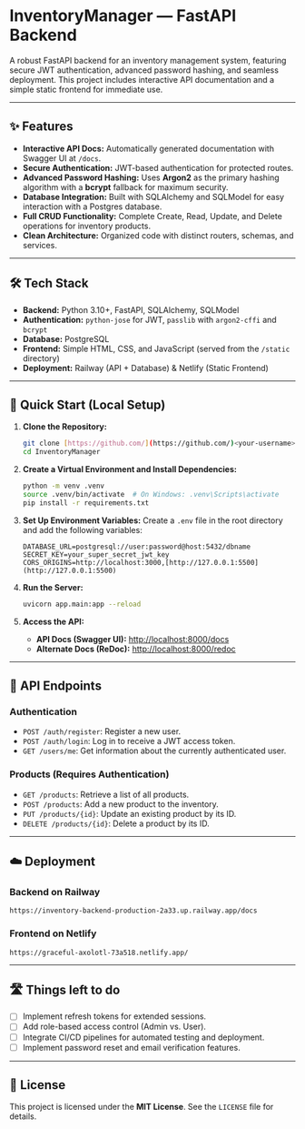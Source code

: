 # InventoryManager — FastAPI Backend

A robust FastAPI backend for an inventory management system, featuring secure JWT authentication, advanced password hashing, and seamless deployment. This project includes interactive API documentation and a simple static frontend for immediate use.

---

## ✨ Features

-   **Interactive API Docs:** Automatically generated documentation with Swagger UI at `/docs`.
-   **Secure Authentication:** JWT-based authentication for protected routes.
-   **Advanced Password Hashing:** Uses **Argon2** as the primary hashing algorithm with a **bcrypt** fallback for maximum security.
-   **Database Integration:** Built with SQLAlchemy and SQLModel for easy interaction with a Postgres database.
-   **Full CRUD Functionality:** Complete Create, Read, Update, and Delete operations for inventory products.
-   **Clean Architecture:** Organized code with distinct routers, schemas, and services.

---

## 🛠️ Tech Stack

-   **Backend:** Python 3.10+, FastAPI, SQLAlchemy, SQLModel
-   **Authentication:** `python-jose` for JWT, `passlib` with `argon2-cffi` and `bcrypt`
-   **Database:** PostgreSQL
-   **Frontend:** Simple HTML, CSS, and JavaScript (served from the `/static` directory)
-   **Deployment:** Railway (API + Database) & Netlify (Static Frontend)

---

## 🚀 Quick Start (Local Setup)

1.  **Clone the Repository:**
    ```bash
    git clone [https://github.com/](https://github.com/)<your-username>/InventoryManager.git
    cd InventoryManager
    ```

2.  **Create a Virtual Environment and Install Dependencies:**
    ```bash
    python -m venv .venv
    source .venv/bin/activate  # On Windows: .venv\Scripts\activate
    pip install -r requirements.txt
    ```

3.  **Set Up Environment Variables:**
    Create a `.env` file in the root directory and add the following variables:
    ```
    DATABASE_URL=postgresql://user:password@host:5432/dbname
    SECRET_KEY=your_super_secret_jwt_key
    CORS_ORIGINS=http://localhost:3000,[http://127.0.0.1:5500](http://127.0.0.1:5500)
    ```

4.  **Run the Server:**
    ```bash
    uvicorn app.main:app --reload
    ```

5.  **Access the API:**
    -   **API Docs (Swagger UI):** [http://localhost:8000/docs](http://localhost:8000/docs)
    -   **Alternate Docs (ReDoc):** [http://localhost:8000/redoc](http://localhost:8000/redoc)

---

## 📝 API Endpoints

### Authentication

-   `POST /auth/register`: Register a new user.
-   `POST /auth/login`: Log in to receive a JWT access token.
-   `GET /users/me`: Get information about the currently authenticated user.

### Products (Requires Authentication)

-   `GET /products`: Retrieve a list of all products.
-   `POST /products`: Add a new product to the inventory.
-   `PUT /products/{id}`: Update an existing product by its ID.
-   `DELETE /products/{id}`: Delete a product by its ID.

---

## ☁️ Deployment

### Backend on Railway

    https://inventory-backend-production-2a33.up.railway.app/docs

### Frontend on Netlify

    https://graceful-axolotl-73a518.netlify.app/

---

## 🛣️ Things left to do

-   [ ] Implement refresh tokens for extended sessions.
-   [ ] Add role-based access control (Admin vs. User).
-   [ ] Integrate CI/CD pipelines for automated testing and deployment.
-   [ ] Implement password reset and email verification features.

---

## 📄 License

This project is licensed under the **MIT License**. See the `LICENSE` file for details.

